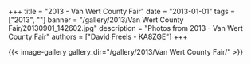 +++
title = "2013 - Van Wert County Fair"
date = "2013-01-01"
tags = ["2013", ""]
banner = "/gallery/2013/Van Wert County Fair/20130901_142602.jpg"
description = "Photos from 2013 - Van Wert County Fair"
authors = ["David Freels - KA8ZGE"]
+++

{{< image-gallery gallery_dir="/gallery/2013/Van Wert County Fair/" >}}
